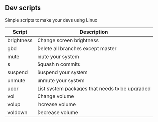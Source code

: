 ## Dev scripts

Simple scripts to make your devs using Linux

| Script     | Description                                    |
| ---------- | ---------------------------------------------- |
| brightness | Change screen brightness                       |
| gbd        | Delete all branches except master              |
| mute       | mute your system                               |
| s          | Squash n commits                               |
| suspend    | Suspend your system                            |
| unmute     | unmute your system                             |
| upgr       | List system packages that needs to be upgraded |
| vol        | Change volume                                  |
| volup      | Increase volume                                |
| voldown    | Decrease volume                                |
